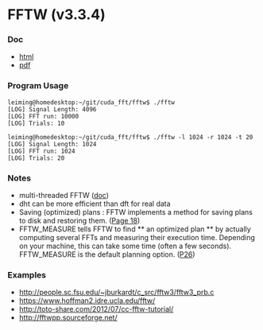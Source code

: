 # FFTW (v3.3.4)

### Doc
* [html](http://www.fftw.org/fftw3_doc/index.html#SEC_Contents)
* [pdf](http://www.fftw.org/fftw3.pdf)

### Program Usage
```
leiming@homedesktop:~/git/cuda_fft/fftw$ ./fftw 
[LOG] Signal Length: 4096
[LOG] FFT run: 10000
[LOG] Trials: 10

leiming@homedesktop:~/git/cuda_fft/fftw$ ./fftw -l 1024 -r 1024 -t 20
[LOG] Signal Length: 1024
[LOG] FFT run: 1024
[LOG] Trials: 20
```

### Notes
* multi-threaded FFTW ([doc](http://www.fftw.org/fftw3_doc/Usage-of-Multi_002dthreaded-FFTW.html))
* dht can be more efficient than dft for real data
* Saving (optimized) plans : FFTW implements a method for saving plans to disk and restoring them. 
([Page 18](http://www.fftw.org/fftw3.pdf))
* FFTW_MEASURE tells FFTW to find ** an optimized plan ** by actually computing several FFTs and measuring their execution time. Depending on your machine, this can take some time (often a few seconds). FFTW_MEASURE is the default planning option. ([P26](http://www.fftw.org/fftw3.pdf))

### Examples
* http://people.sc.fsu.edu/~jburkardt/c_src/fftw3/fftw3_prb.c
* https://www.hoffman2.idre.ucla.edu/fftw/
* http://toto-share.com/2012/07/cc-fftw-tutorial/
* http://fftwpp.sourceforge.net/
